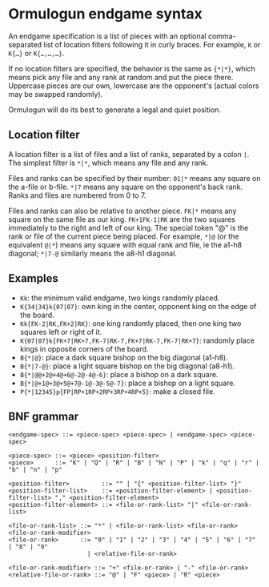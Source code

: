 Ormulogun endgame syntax
========================

An endgame specification is a list of pieces with an optional
comma-separated list of location filters following it in curly
braces. For example, `K` or `K{…}` or `K{…,…,…}`.

If no location filters are specified, the behavior is the same as
`{*|*}`, which means pick any file and any rank at random and put the
piece there. Uppercase pieces are our own, lowercase are the
opponent's (actual colors may be swapped randomly).

Ormulogun will do its best to generate a legal and quiet position.

Location filter
---------------

A location filter is a list of files and a list of ranks, separated by
a colon `|`. The simplest filter is `*|*`, which means any file and
any rank.

Files and ranks can be specified by their number: `01|*` means any
square on the a-file or b-file. `*|7` means any square on the
opponent's back rank. Ranks and files are numbered from 0 to 7.

Files and ranks can also be relative to another piece. `FK|*` means
any square on the same file as our king. `FK+1FK-1|RK` are the two
squares immediately to the right and left of our king. The special
token "@" is the rank or file of the current piece being placed. For
example, `*|@` (or the equivalent `@|*`) means any square with equal
rank and file, ie the a1-h8 diagonal; `*|7-@` similarly means the
a8-h1 diagonal.

Examples
--------

* `Kk`: the minimum valid endgame, two kings randomly placed.
* `K{34|34}k{07|07}`: own king in the center, opponent king on the edge of the board.
* `Kk{FK-2|RK,FK+2|RK}`: one king randomly placed, then one king two squares left or right of it.
* `K{07|07}k{FK+7|RK+7,FK-7|RK-7,FK+7|RK-7,FK-7|RK+7}`: randomly place kings in opposite corners of the board.
* `B{*|@}`: place a dark square bishop on the big diagonal (a1-h8).
* `B{*|7-@}`: place a light square bishop on the big diagonal (a8-h1).
* `B{*|@@+2@+4@+6@-2@-4@-6}`: place a bishop on a dark square.
* `B{*|@+1@+3@+5@+7@-1@-3@-5@-7}`: place a bishop on a light square.
* `P{*|12345}p{FP|RP+1RP+2RP+3RP+4RP+5}`: make a closed file.

BNF grammar
-----------

~~~
<endgame-spec> ::= <piece-spec> <piece-spec> | <endgame-spec> <piece-spec>

<piece-spec> ::= <piece> <position-filter>
<piece>      ::= "K" | "Q" | "R" | "B" | "N" | "P" | "k" | "q" | "r" | "b" | "n" | "p"

<position-filter>         ::= "" | "{" <position-filter-list> "}"
<position-filter-list>    ::= <position-filter-element> | <position-filter-list> "," <position-filter-element>
<position-filter-element> ::= <file-or-rank-list> "|" <file-or-rank-list>

<file-or-rank-list> ::= "*" | <file-or-rank-list> <file-or-rank> <file-or-rank-modifier>
<file-or-rank>      ::= "0" | "1" | "2" | "3" | "4" | "5" | "6" | "7" | "8" | "9"
                      | <relative-file-or-rank>

<file-or-rank-modifier> ::= "+" <file-or-rank> | "-" <file-or-rank>
<relative-file-or-rank> ::= "@" | "F" <piece> | "R" <piece>
~~~
